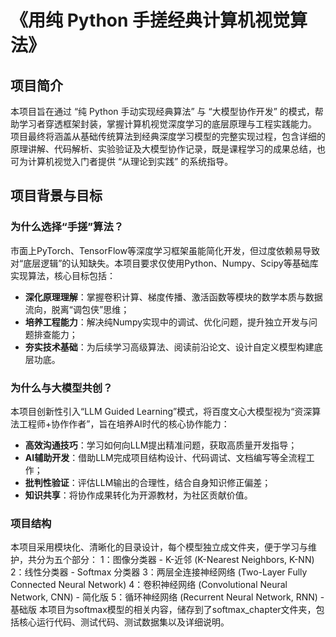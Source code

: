 # 《用纯 Python 手搓经典计算机视觉算法》
## 项目简介
本项目旨在通过 “纯 Python 手动实现经典算法” 与 “大模型协作开发” 的模式，帮助学习者穿透框架封装，掌握计算机视觉深度学习的底层原理与工程实践能力。
项目最终将涵盖从基础传统算法到经典深度学习模型的完整实现过程，包含详细的原理讲解、代码解析、实验验证及大模型协作记录，既是课程学习的成果总结，也可为计算机视觉入门者提供 “从理论到实践” 的系统指导。
## 项目背景与目标

### 为什么选择“手搓”算法？
市面上PyTorch、TensorFlow等深度学习框架虽能简化开发，但过度依赖易导致对“底层逻辑”的认知缺失。本项目要求仅使用Python、Numpy、Scipy等基础库实现算法，核心目标包括：
- **深化原理理解**：掌握卷积计算、梯度传播、激活函数等模块的数学本质与数据流向，脱离“调包侠”思维；
- **培养工程能力**：解决纯Numpy实现中的调试、优化问题，提升独立开发与问题排查能力；
- **夯实技术基础**：为后续学习高级算法、阅读前沿论文、设计自定义模型构建底层功底。

### 为什么与大模型共创？
本项目创新性引入“LLM Guided Learning”模式，将百度文心大模型视为“资深算法工程师+协作作者”，旨在培养AI时代的核心协作能力：
- **高效沟通技巧**：学习如何向LLM提出精准问题，获取高质量开发指导；
- **AI辅助开发**：借助LLM完成项目结构设计、代码调试、文档编写等全流程工作；
- **批判性验证**：评估LLM输出的合理性，结合自身知识修正偏差；
- **知识共享**：将协作成果转化为开源教材，为社区贡献价值。

### 项目结构
本项目采用模块化、清晰化的目录设计，每个模型独立成文件夹，便于学习与维护，共分为五个部分：
1：图像分类器 - K-近邻 (K-Nearest Neighbors, K-NN)
2：线性分类器 - Softmax 分类器
3：两层全连接神经网络 (Two-Layer Fully Connected Neural Network)
4：卷积神经网络 (Convolutional Neural Network, CNN) - 简化版
5：循环神经网络 (Recurrent Neural Network, RNN) - 基础版
本项目为softmax模型的相关内容，储存到了softmax_chapter文件夹，包括核心运行代码、测试代码、测试数据集以及详细说明。
